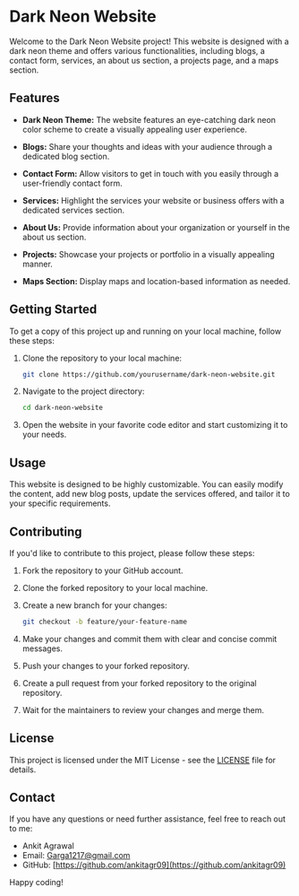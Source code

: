 
# Dark Neon Website

Welcome to the Dark Neon Website project! This website is designed with a dark neon theme and offers various functionalities, including blogs, a contact form, services, an about us section, a projects page, and a maps section.

## Features

- **Dark Neon Theme:** The website features an eye-catching dark neon color scheme to create a visually appealing user experience.

- **Blogs:** Share your thoughts and ideas with your audience through a dedicated blog section.

- **Contact Form:** Allow visitors to get in touch with you easily through a user-friendly contact form.

- **Services:** Highlight the services your website or business offers with a dedicated services section.

- **About Us:** Provide information about your organization or yourself in the about us section.

- **Projects:** Showcase your projects or portfolio in a visually appealing manner.

- **Maps Section:** Display maps and location-based information as needed.

## Getting Started

To get a copy of this project up and running on your local machine, follow these steps:

1. Clone the repository to your local machine:

   ```bash
   git clone https://github.com/yourusername/dark-neon-website.git
   ```

2. Navigate to the project directory:

   ```bash
   cd dark-neon-website
   ```

3. Open the website in your favorite code editor and start customizing it to your needs.

## Usage

This website is designed to be highly customizable. You can easily modify the content, add new blog posts, update the services offered, and tailor it to your specific requirements.

## Contributing

If you'd like to contribute to this project, please follow these steps:

1. Fork the repository to your GitHub account.

2. Clone the forked repository to your local machine.

3. Create a new branch for your changes:

   ```bash
   git checkout -b feature/your-feature-name
   ```

4. Make your changes and commit them with clear and concise commit messages.

5. Push your changes to your forked repository.

6. Create a pull request from your forked repository to the original repository.

7. Wait for the maintainers to review your changes and merge them.

## License

This project is licensed under the MIT License - see the [LICENSE](LICENSE) file for details.

## Contact

If you have any questions or need further assistance, feel free to reach out to me:

- Ankit Agrawal
- Email: Garga1217@gmail.com
- GitHub: [https://github.com/ankitagr09](https://github.com/ankitagr09) 

Happy coding!
```

